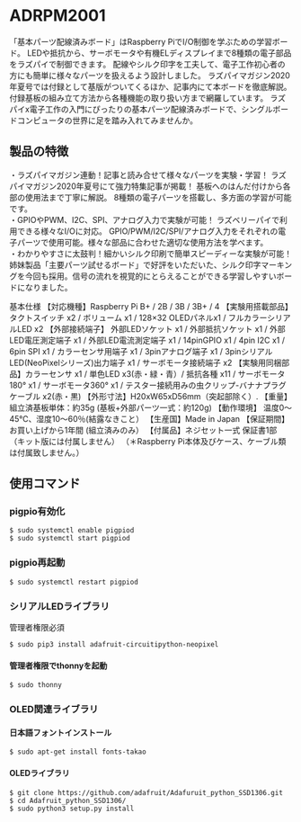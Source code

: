 # ADRPM2001
「基本パーツ配線済みボード」はRaspberry PiでI/O制御を学ぶための学習ボード。
LEDや抵抗から、サーボモータや有機ELディスプレイまで8種類の電子部品をラズパイで制御できます。
配線やシルク印字を工夫して、電子工作初心者の方にも簡単に様々なパーツを扱えるよう設計しました。
ラズパイマガジン2020年夏号では付録として基版がついてくるほか、記事内にて本ボードを徹底解説。
付録基板の組み立て方法から各種機能の取り扱い方まで網羅しています。
ラズパイx電子工作の入門にぴったりの基本パーツ配線済みボードで、シングルボードコンピュータの世界に足を踏み入れてみませんか。  

## 製品の特徴
・ラズパイマガジン連動！記事と読み合せて様々なパーツを実験・学習！
ラズパイマガジン2020年夏号にて強力特集記事が掲載！
基板へのはんだ付けから各部の使用法まで丁寧に解説。
8種類の電子パーツを搭載し、多方面の学習が可能です。  
・GPIOやPWM、I2C、SPI、アナログ入力で実験が可能！
ラズベリーパイで利用できる様々なI/Oに対応。 GPIO/PWM/I2C/SPI/アナログ入力をそれぞれの電子パーツで使用可能。様々な部品に合わせた適切な使用方法を学べます。  
・わかりやすさに太鼓判！細かいシルク印刷で簡単スピーディーな実験が可能！
姉妹製品「主要パーツ試せるボード」で好評をいただいた、シルク印字マーキングを今回も採用。信号の流れを視覚的にとらえることができる学習しやすいボードになりました。  

基本仕様
【対応機種】Raspberry Pi B+ / 2B / 3B / 3B+ / 4
【実験用搭載部品】タクトスイッチ x2 / ボリューム x1 / 128×32 OLEDパネルx1 / フルカラーシリアルLED x2
【外部接続端子】 外部LEDソケット x1 / 外部抵抗ソケット x1 / 外部LED電圧測定端子 x1 / 外部LED電流測定端子 x1 / 14pinGPIO x1 / 4pin I2C x1 / 6pin SPI x1 / カラーセンサ用端子 x1 / 3pinアナログ端子 x1 / 3pinシリアルLED(NeoPixelシリーズ)出力端子 x1 / サーボモータ接続端子 x2
【実験用同梱部品】カラーセンサ x1 / 単色LED x3(赤・緑・青）/ 抵抗各種 x11 / サーボモータ180° x1 / サーボモータ360° x1 / テスター接続用みの虫クリップ-バナナプラグケーブル x2(赤・黒)
【外形寸法】H20xW65xD56mm（突起部除く）.
【重量】 組立済基板単体：約35g (基板+外部パーツ一式：約120g)
【動作環境】 温度0～45℃、湿度10～60％(結露なきこと）
【生産国】Made in Japan
【保証期間】お買い上げから1年間 (組立済みのみ）
【付属品】ネジセット一式 保証書1部（キット版には付属しません）
（＊Raspberry Pi本体及びケース、ケーブル類は付属致しません。）  

## 使用コマンド
### pigpio有効化

```
$ sudo systemctl enable pigpiod
$ sudo systemctl start pigpiod
```

### pigpio再起動

```
$ sudo systemctl restart pigpiod
```

### シリアルLEDライブラリ
管理者権限必須

```
$ sudo pip3 install adafruit-circuitipython-neopixel
```

#### 管理者権限でthonnyを起動

```
$ sudo thonny
```

### OLED関連ライブラリ
#### 日本語フォントインストール

```
$ sudo apt-get install fonts-takao
```

#### OLEDライブラリ

```
$ git clone https://github.com/adafruit/Adafuruit_python_SSD1306.git
$ cd Adafruit_python_SSD1306/
$ sudo python3 setup.py install
```

